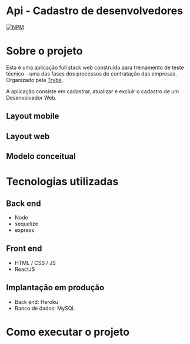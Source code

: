 # Api - Cadastro de desenvolvedores
[![NPM](https://img.shields.io/npm/l/react)](https://github.com/devsuperior/sds1-wmazoni/blob/master/LICENSE) 

# Sobre o projeto

Esta é uma aplicação full stack web construída para treinamento de teste técnico - uma das  fases dos processos de contratação das empresas. Organizado pela [Trybe](https://www.betrybe.com/).

A aplicação consiste em cadastrar, atualizar e excluir o cadastro de um Desenvolvedor Web.

## Layout mobile


## Layout web


## Modelo conceitual


# Tecnologias utilizadas
## Back end
- Node
- sequelize
- express
## Front end
- HTML / CSS / JS
- ReactJS

## Implantação em produção
- Back end: Heroku
- Banco de dados: MySQL

# Como executar o projeto
